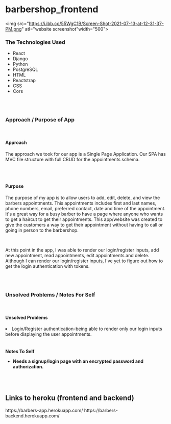 # barbershop_frontend
 <img src="https://i.ibb.co/55WgC1B/Screen-Shot-2021-07-13-at-12-31-37-PM.png" atl="website screenshot"width="500">

 <h3>The Technologies Used</h3>
<ul>
<li>React</li>
<li>Django</li>
<li>Python</li>
<li>PostgreSQL</li>
<li>HTML</li>
<li>Reactstrap</li>
<li>CSS</li>
<li>Cors</li>

</ul>

<br>
<br>

<h3>Approach / Purpose of App</h3>
<br>
<h4>Approach</h4>
<p>
The approach we took for our app is a Single Page Application. Our SPA has MVC file structure with full CRUD for the appointments schema. 
</p>
<br>
<br>
<h4>Purpose</h4>
<p>The purpose of my app is to allow users to add, edit, delete, and view the barbers appointments. This appointments includes first and last names, phone numbers, email, preferred contact, date and time of the appointment. It's a great way for a busy barber to have a page where anyone who wants to get a haircut to  get their appointments. This app/website was created to give the customers a way to get their appointment without having to call or going in person to the barbershop. 
</p>
<br>
<p>
At this point in the app, I was able to render our login/register inputs, add new appointment, read appointments, edit appointments and delete. Although I can render our login/register inputs, I've yet to figure out how to get the login authentication with tokens. 
</p>
<br>
<br>



<h3>Unsolved Problems / Notes For Self</h3>
<br>
<h4>Unsolved Problems</h4>
<li>Login/Register authentication-being able to render only our login inputs before displaying the user appointments.</li>
<br>
<h4>Notes To Self
<ul>
<li>Needs a signup/login page with an encrypted password and authorization.</li>

</ul>

<br>
<br>

<h2>Links to heroku (frontend and backend)</h2>
https://barbers-app.herokuapp.com/
https://barbers-backend.herokuapp.com/